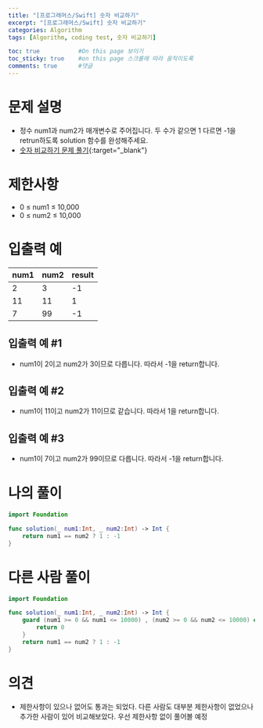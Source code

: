 ```yaml
---
title: "[프로그래머스/Swift] 숫자 비교하기"
excerpt: "[프로그래머스/Swift] 숫자 비교하기"
categories: Algorithm
tags: [Algorithm, coding test, 숫자 비교하기]

toc: true           #On this page 보이기 
toc_sticky: true    #on this page 스크롤에 따라 움직이도록 
comments: true      #댓글
---
```

# 문제 설명 
- 정수 num1과 num2가 매개변수로 주어집니다. 두 수가 같으면 1 다르면 -1을 retrun하도록 solution 함수를 완성해주세요.
- [숫자 비교하기 문제 풀기](https://school.programmers.co.kr/learn/courses/30/lessons/120807){:target="_blank"} 

# 제한사항
- 0 ≤ num1 ≤ 10,000
- 0 ≤ num2 ≤ 10,000

# 입출력 예

|num1|num2|result|
|---|---|---|
|2|3|-1|
|11|11|1|
|7|99|-1|

## 입출력 예 #1 
- num1이 2이고 num2가 3이므로 다릅니다. 따라서 -1을 return합니다.

## 입출력 예 #2 
- num1이 11이고 num2가 11이므로 같습니다. 따라서 1을 return합니다.

## 입출력 예 #3
- num1이 7이고 num2가 99이므로 다릅니다. 따라서 -1을 return합니다.

# 나의 풀이 
```swift 
import Foundation

func solution(_ num1:Int, _ num2:Int) -> Int {
    return num1 == num2 ? 1 : -1 
}
``` 
# 다른 사람 풀이 
```swift 
import Foundation

func solution(_ num1:Int, _ num2:Int) -> Int {
    guard (num1 >= 0 && num1 <= 10000) , (num2 >= 0 && num2 <= 10000) else {
        return 0
    }
    return num1 == num2 ? 1 : -1
}
``` 

# 의견 
- 제한사항이 있으나 없어도 통과는 되었다. 다른 사람도 대부분 제한사항이 없었으나 추가한 사람이 있어 비교해보았다. 우선 제한사항 없이 풀어볼 예정 
